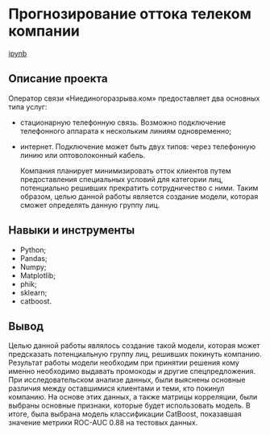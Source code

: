 # Прогнозирование оттока телеком компании
[ipynb](https://github.com/Dodukhov/Portfolio/blob/main/Churn_Prediction/churn_prediction.ipynb)
## Описание проекта
Оператор связи «Ниединогоразрыва.ком» предоставляет два основных типа услуг:
- стационарную телефонную связь. Возможно подключение телефонного аппарата к нескольким линиям одновременно;
- интернет. Подключение может быть двух типов: через телефонную линию или оптоволоконный кабель.
  
   Компания планирует минимизировать отток клиентов путем предоставления специальных условий для категории лиц, потенциально решивших прекратить сотрудничество с ними. Таким образом, целью данной работы является создание модели, которая сможет определять данную группу лиц.
## Навыки и инструменты
- Python;
- Pandas;
- Numpy;
- Matplotlib;
- phik;
- sklearn;
- catboost.
## Вывод
Целью данной работы являлось создание такой модели, которая может предсказать потенциальную группу лиц, решивших покинуть компанию. Результат работы модели необходим при принятии решения кому именно необходимо выдавать промокоды и другие спецпредложения. При исследовательском анализе данных, были выяснены основные различия между оставшимися клиентами и теми, кто покинул компанию. На основе этих данных, а также матрицы корреляции, были выбраны основные признаки, которые будет использовать модель. В итоге, была выбрана модель классификации CatBoost, показавшая значение метрики ROC-AUC 0.88 на тестовых данных. 

